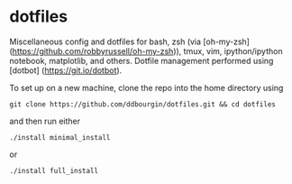 # dotfiles

Miscellaneous config and dotfiles for bash, zsh (via [oh-my-zsh] (https://github.com/robbyrussell/oh-my-zsh)), tmux, vim, ipython/ipython notebook, matplotlib, and others. Dotfile management performed using [dotbot] (https://git.io/dotbot).

To set up on a new machine, clone the repo into the home directory using 
```
git clone https://github.com/ddbourgin/dotfiles.git && cd dotfiles
```
and then run either 
```
./install minimal_install
``` 
or 
```
./install full_install
```

